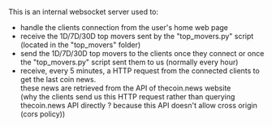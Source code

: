 This is an internal websocket server used to:
- handle the clients connection from the user's home web page
- receive the 1D/7D/30D top movers sent by the "top_movers.py" script (located in the "top_movers" folder)
- send the 1D/7D/30D top movers to the clients once they connect or once the "top_movers.py" script sent them to us (normally every hour)
- receive, every 5 minutes, a HTTP request from the connected clients to get the last coin news.  
	these news are retrieved from the API of thecoin.news website  
	(why the clients send us this HTTP request rather than querying thecoin.news API directly ? because this API doesn't allow cross origin (cors policy))